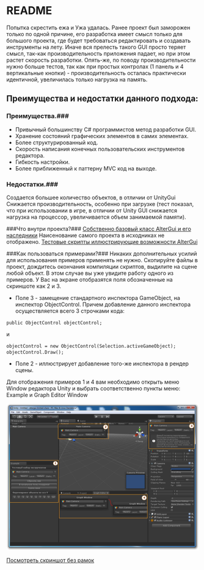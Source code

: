 ﻿# README #

Попытка скрестить ежа и Ужа удалась.
Ранее проект был заморожен только по одной причине, его разработка имеет смысл только для большого проекта, где будет требоваться редактировать и создавать инструменты на лету. Иначе вся прелесть такого GUI просто теряет смысл, так-как производительность приложения падает, но при этом растет скорость разработки. Опять-же, по поводу производительности нужно больше тестов, так как при простых контролах (1 панель и 4 вертикальные кнопки) - производительность осталась практически идентичной, увеличилась только нагрузка на память. 

## Преимущества и недостатки данного подхода: ##

### Преимущества.###
* Привычный большинству C# программистов метод разработки GUI.
* Хранение состояний графических элементов в самих элементах.
* Более структурированный код.
* Скорость написания конечных пользовательских инструментов редактора.
* Гибкость настройки.
* Более приближенный к паттерну MVC код на выходе.

### Недостатки.###
Создается большее количество объектов, в отличии от UnityGui
Снижается производительность, особенно при загрузке (тест показал, что при использовании в игре, в отличии от Unity GUI снижается нагрузка на процессор, увеличивается объем занимаемой памяти).

###Что внутри проекта?###
[Собственно базовый класс AlterGui и его наследники](https://github.com/devpilgrin/AlterGui/tree/master/Plugins) Наисенование самого проекта в исходниках не отображено.
[Тестовые скрипты иллюстрирующие возможности AlterGui](https://github.com/devpilgrin/AlterGui/tree/master/Editor)

###Как пользоваться примерами?###
Никаких дополнительных усилий для использования примеров применять не нужно. Скопируйте файлы в проект, дождитесь окончания компиляции скриптов, выдилите на сцене любой объект. В этом случае вы уже увидите работу одного из примеров.
У Вас на экране отобразятся поля обозначенные на скриншоте как 2 и 3.

- Поле 3 - замещение стандартного инспектора GameObject, на инспектор ObjectControl. Причем добавление данного инспектора осуществляется всего 3 строчками кода:

```
public ObjectControl objectControl;
```
и

```
objectControl = new ObjectControl(Selection.activeGameObject);
objectControl.Draw();
```

- Поле 2 - иллюстрирует добавление того-же инспектора в рендер сцены.

Для отображения примеров 1 и 4 вам необходимо открыть меню Window редактора Unity и выбрать соответственно пункты меню: Example и Graph Editor Window

![Editor](https://raw.githubusercontent.com/devpilgrin/AlterGui/master/GitRes/screenshot%202014-05-23%20002.png)

[Посмотреть скриншот без рамок](https://raw.githubusercontent.com/devpilgrin/AlterGui/master/GitRes/screenshot%202014-05-23%20001.png)
